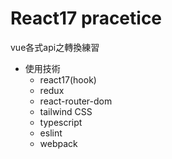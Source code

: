 # React17 pracetice

vue各式api之轉換練習

* 使用技術
  * react17(hook)
  * redux
  * react-router-dom
  * tailwind CSS
  * typescript
  * eslint
  * webpack
